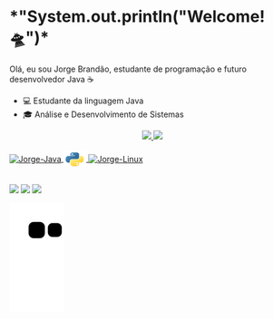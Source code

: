 <h1> *"System.out.println("Welcome! 🛸")* </h1>

Olá, eu sou Jorge Brandão, estudante de programação e futuro desenvolvedor Java ☕
- 💻 Estudante da linguagem Java
- 🎓 Análise e Desenvolvimento de Sistemas 

<div align="center">
  <a href="https://github.com/jorgebrand">
  <img height="180em" src="https://github-readme-stats.vercel.app/api?username=jorgebrandao&show_icons=true&theme=merko&include_all_commits=true&count_private=true"/>
  <img height="180em" src="https://github-readme-stats.vercel.app/api/top-langs/?username=jorgebrandao&layout=compact&langs_count=7&theme=merko"/>
</div>
  
<div style="display: inline_block"><br>
  <i class="devicon-java-plain-wordmark colored"></i>
  <img align="center" alt="Jorge-Java" height="30" width="40" src="https://cdn.jsdelivr.net/gh/devicons/devicon/icons/java/java-original.svg">
  <img align="center" alt="Jorge-Python" height="30" width="40" src="https://raw.githubusercontent.com/devicons/devicon/master/icons/python/python-original.svg">
  <img align="center" alt="Jorge-Linux" height="30" width="40" src="https://cdn.jsdelivr.net/gh/devicons/devicon/icons/linux/linux-original.svg">
</div>
  
 ##
  
  <a href = "mailto:brandaoneto01@gmail.com"><img src="https://img.shields.io/badge/-Gmail-%23333?style=for-the-badge&logo=gmail&logoColor=white" target="_blank"></a>
  <a href="https://www.linkedin.com/in/jorgebrandaon/" target="_blank"><img src="https://img.shields.io/badge/-LinkedIn-%230077B5?style=for-the-badge&logo=linkedin&logoColor=white" target="_blank"></a> 
  <a href="https://www.instagram.com/jorgebrandaojj/" target="_blank"><img src="https://img.shields.io/badge/-Instagram-%23E4405F?style=for-the-badge&logo=instagram&logoColor=white" target="_blank"></a>
  
  ![Snake animation](https://github.com/jorgebrand/jorgebrand/blob/output/github-contribution-grid-snake.svg)

</div>

